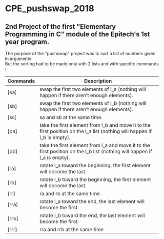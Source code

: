 # CPE_pushswap_2018

## 2nd Project of the first "Elementary Programming in C" module of the Epitech's 1st year program.

The purpose of the "pushswap" project was to sort a list of numbers given in arguments. </br>
But the sorting had to be made only with 2 lists and with specific commands : </br>

| Commands | Description |
|----------|-------------|
| [sa]         | swap the first two elements of l_a (nothing will happen if there aren’t enough elements). |
| [sb]       | swap the first two elements of l_b (nothing will happen if there aren’t enough elements). |
| [sc]       | sa and sb at the same time. |
| [pa]       | take the first element from l_b and move it to the first position on the l_a list (nothing will happen if l_b is empty). |
| [pb]       | take the first element from l_a and move it to the first position on the l_b list (nothing will happen if l_a is empty). |
| [ra]       | rotate l_a toward the beginning, the first element will become the last. |
| [rb]       | rotate l_b toward the beginning, the first element will become the last. |
| [rr]       | ra and rb at the same time. |
| [rra]      | rotate l_a toward the end, the last element will become the first. |
| [rrb]     | rotate l_b toward the end, the last element will become the first. |
| [rrr]      | rra and rrb at the same time. |
